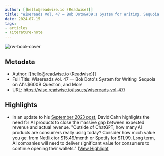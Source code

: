 ```yaml
---
author: [[hello@readwise.io (Readwise)]]
title: "Wisereads Vol. 47 — Bob Doto&#39;s System for Writing, Sequoia on AI&#39;s $600B Question, and More"
date: 2024-07-15
tags: 
- articles
- literature-note
---
```

![rw-book-cover](https://readwise-assets.s3.amazonaws.com/static/images/wisereads/base/owl.24130856a41e.jpg)

## Metadata
- Author: [[hello@readwise.io (Readwise)]]
- Full Title: Wisereads Vol. 47 — Bob Doto's System for Writing, Sequoia on AI's $600B Question, and More
- URL: https://wise.readwise.io/issues/wisereads-vol-47/

## Highlights
- In an update to his [September 2023 post](https://wise.readwise.io/save?url=https://www.sequoiacap.com/article/follow-the-gpus-perspective/), David Cahn highlights the need for AI products to close the massive gap between expected revenue and actual revenue. "Outside of ChatGPT, how many AI products are consumers really using today? Consider how much value you get from Netflix for $15.49/month or Spotify for $11.99. Long term, AI companies will need to deliver significant value for consumers to continue opening their wallets." ([View Highlight](https://read.readwise.io/read/01j2vwd5ndm9cf6pq2p8n9echy))
